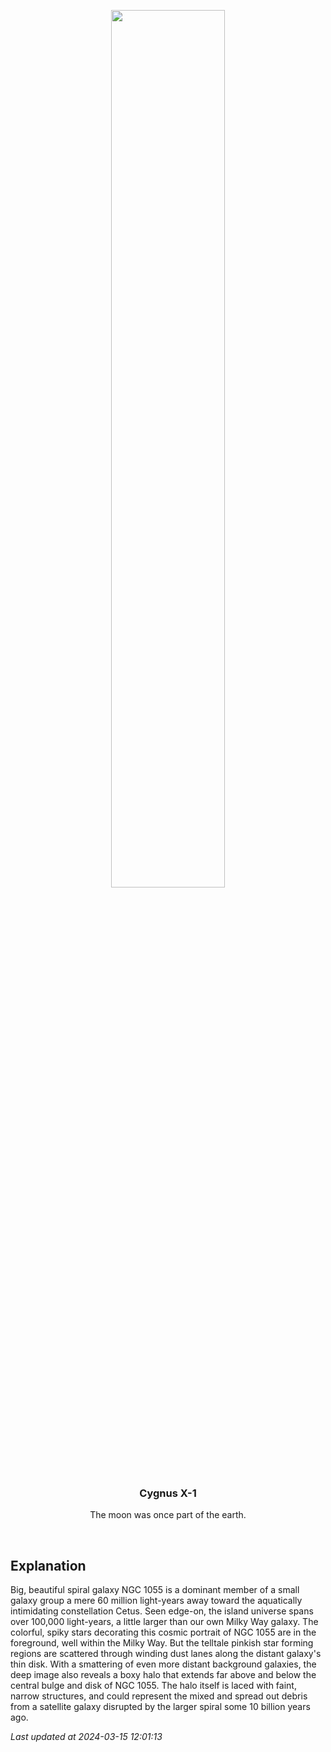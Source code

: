 <p align='center'>
    <img src='https://apod.nasa.gov/apod/image/2403/Image133k_n1055_1024.jpg' width='60%' />
    <h3 align="center">Cygnus X-1</h3>
    <p align="center">The moon was once part of the earth.</p>
</p>
<br/>

Explanation
--
Big, beautiful spiral galaxy NGC 1055 is a dominant member of a small galaxy group a mere 60 million light-years away toward the aquatically intimidating constellation Cetus. Seen edge-on, the island universe spans over 100,000 light-years, a little larger than our own Milky Way galaxy. The colorful, spiky stars decorating this cosmic portrait of NGC 1055 are in the foreground, well within the Milky Way. But the telltale pinkish star forming regions are scattered through winding dust lanes along the distant galaxy's thin disk. With a smattering of even more distant background galaxies, the deep image also reveals a boxy halo that extends far above and below the central bulge and disk of NGC 1055. The halo itself is laced with faint, narrow structures, and could represent the mixed and spread out debris from a satellite galaxy disrupted by the larger spiral some 10 billion years ago.


*Last updated at 2024-03-15 12:01:13*
